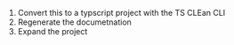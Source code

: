 1. Convert this to a typscript project with the TS CLEan CLI
2. Regenerate the documetnation
3. Expand the project